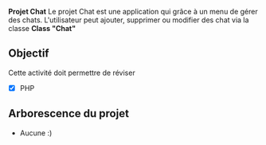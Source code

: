 **Projet Chat**
Le projet Chat est une application qui grâce à un menu de gérer des chats.
L'utilisateur peut ajouter, supprimer ou modifier des chat via la classe **Class "Chat"**

## Objectif
Cette activité doit permettre de réviser
- [X] PHP

## Arborescence du projet
- Aucune :)
